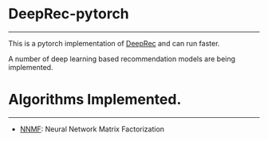 # DeepRec-pytorch
***
This is a pytorch implementation of [DeepRec](https://github.com/cheungdaven/DeepRec) and can run faster.

A number of deep learning based recommendation models are being implemented.

# Algorithms Implemented.
***
* [NNMF](https://arxiv.org/pdf/1511.06443.pdf): Neural Network Matrix Factorization

